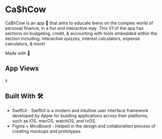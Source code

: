 # Ca$hCow

Ca$hCow is an app 📱 that aims to educate teens on the complex world of personal finance, in a fun and interactive way. This V1 of the app has sections on budgeting, credit, & accounting with tools embedded within the section including: interactive quizzes, interest calculators, expense calculators, & more!

Made with 🤍 

## App Views
s

## Built With 🛠
* SwiftUI - SwiftUI is a modern and intuitive user interface framework developed by Apple for building applications across their platforms, such as iOS, macOS, watchOS, and tvOS. 
* Figma + MiroBoard - Helped in the design and collaboration process of creating mockups and prototypes.
